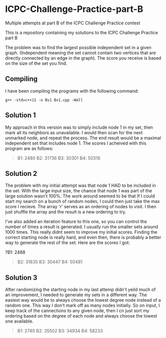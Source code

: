 # ICPC-Challenge-Practice-part-B
Multiple attempts at part B of the ICPC Challenge Practice contest

This is a repository containing my solutions to the ICPC Challenge Practice part B

The problem was to find the largest possible independent set in a given graph. (Independent meaning the set cannot contain two vertices that are directly connected by an edge in the graph). The score you receive is based on the size of the set you find.

## Compiling

I have been compiling the programs with the following command:

`g++ -std=c++11 -o Bv1 Bv1.cpp -Wall`

## Solution 1

My approach in this version was to simply include node 1 in my set, then mark all its neighbors as unavailable. I would then scan for the next unmarked node, and repeat the process. The end result would be a maximal independent set that includes node 1. The scores I acheived with this program are as follows:

>B1: 2480
>B2: 31736
>B3: 30301
>B4: 50316

## Solution 2

The problem with my initial attempt was that node 1 HAD to be included in the set. With the large input size, the chance that node 1 was part of the large solution wasn't 100%. The work around seemed to be that If I could start my search on a bunch of random nodes, I could then just take the max score I recieve. The array 'r' serves as an ordering of nodes to visit. I then just shuffle the array and the result is a new ordering to try.

I've also added an iteration feature to this one, so you can control the number of times a result is generated. I usually run the smaller sets around 1000 times. This really didnt seem to improve my initial scores. Finding the correct starting node is really hard, and even then, there is probably a better way to generate the rest of the set. Here are the scores I got:

?B1: 2488
>B2: 31835
>B3: 30447
>B4: 50481

## Solution 3

After randomizing the starting node in my last attemp didn't yeild much of an improvement, I needed to generate my sets in a different way. The easiest way would be to always choose the lowest degree node instead of a random one. This way I don't mark off as many nodes initially. So on input, I keep track of the cannections to any given node, then I cn just sort my ordering based on the degree of each node and always choose the lowest one available.

>B1: 2740
>B2: 35502
>B3: 34934
>B4: 58233
